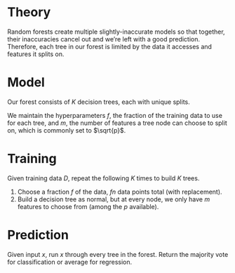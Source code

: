 # Theory
Random forests create multiple slightly-inaccurate models so that together, their inaccuracies cancel out and we’re left with a good prediction. Therefore, each tree in our forest is limited by the data it accesses and features it splits on.

# Model
Our forest consists of $K$ decision trees, each with unique splits.

We maintain the hyperparameters $f$, the fraction of the training data to use for each tree, and $m$, the number of features a tree node can choose to split on, which is commonly set to $\sqrt{p}$.

# Training
Given training data $D$, repeat the following $K$ times to build $K$ trees.
1. Choose a fraction $f$ of the data, $fn$ data points total (with replacement).
2. Build a decision tree as normal, but at every node, we only have $m$ features to choose from (among the $p$ available).

# Prediction
Given input $x$, run $x$ through every tree in the forest. Return the majority vote for classification or average for regression.